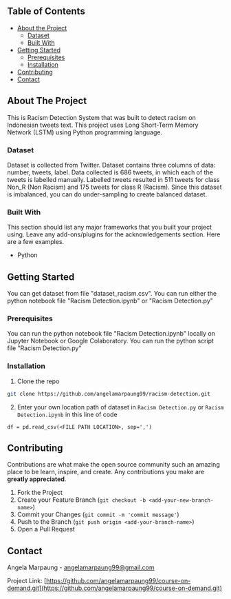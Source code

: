 <!-- TABLE OF CONTENTS -->
## Table of Contents

* [About the Project](#about-the-project)
  * [Dataset](#dataset)
  * [Built With](#built-with)
* [Getting Started](#getting-started)
  * [Prerequisites](#prerequisites)
  * [Installation](#installation)
* [Contributing](#contributing)
* [Contact](#contact)


<!-- ABOUT THE PROJECT -->
## About The Project

This is Racism Detection System that was built to detect racism on Indonesian tweets text. 
This project uses Long Short-Term Memory Network (LSTM) using Python programming language. 

### Dataset
Dataset is collected from Twitter.
Dataset contains three columns of data: number, tweets, label. 
Data collected is 686 tweets, in which each of the tweets is labelled manually. 
Labelled tweets resulted in 511 tweets for class Non_R (Non Racism)  and 175 tweets for class R (Racism). 
Since this dataset is imbalanced, you can do under-sampling to create balanced dataset.

### Built With
This section should list any major frameworks that you built your project using. Leave any add-ons/plugins for the acknowledgements section. Here are a few examples.
* Python

<!-- GETTING STARTED -->
## Getting Started

You can get dataset from file "dataset_racism.csv".
You can run either the python notebook file "Racism Detection.ipynb" or "Racism Detection.py"


### Prerequisites

You can run the python notebook file "Racism Detection.ipynb" locally on Jupyter Notebook or Google Colaboratory.
You can run the python script file "Racism Detection.py"

### Installation

1. Clone the repo
```sh
git clone https://github.com/angelamarpaung99/racism-detection.git
```
2. Enter your own location path of dataset in
`Racism Detection.py` or `Racism Detection.ipynb` in this line of code
``` 
df = pd.read_csv(<FILE PATH LOCATION>, sep=',') 
```

<!-- CONTRIBUTING -->
## Contributing

Contributions are what make the open source community such an amazing place to be learn, inspire, and create. Any contributions you make are **greatly appreciated**.

1. Fork the Project
2. Create your Feature Branch (`git checkout -b <add-your-new-branch-name>`)
3. Commit your Changes (`git commit -m 'commit message'`)
4. Push to the Branch (`git push origin <add-your-branch-name>`)
5. Open a Pull Request


<!-- CONTACT -->
## Contact

Angela Marpaung - angelamarpaung99@gmail.com

Project Link: [https://github.com/angelamarpaung99/course-on-demand.git](https://github.com/angelamarpaung99/course-on-demand.git)



